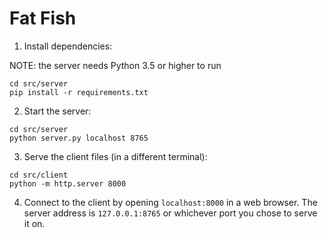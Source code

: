 # Fat Fish

1. Install dependencies:

NOTE: the server needs Python 3.5 or higher to run
```
cd src/server
pip install -r requirements.txt
```

2. Start the server:
```
cd src/server
python server.py localhost 8765
```

3. Serve the client files (in a different terminal):
```
cd src/client
python -m http.server 8000
```

4. Connect to the client by opening `localhost:8000` in a web browser. The server
address is `127.0.0.1:8765` or whichever port you chose to serve it on.

